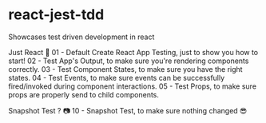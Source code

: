 # react-jest-tdd
Showcases test driven development in react

Just React 👷
01 - Default Create React App Testing, just to show you how to start!
02 - Test App's Output, to make sure you're rendering components correctly.
03 - Test Component States, to make sure you have the right states.
04 - Test Events, to make sure events can be successfully fired/invoked during component interactions.
05 - Test Props, to make sure props are properly send to child components.

Snapshot Test ? 📷
10 - Snapshot Test, to make sure nothing changed 😎
